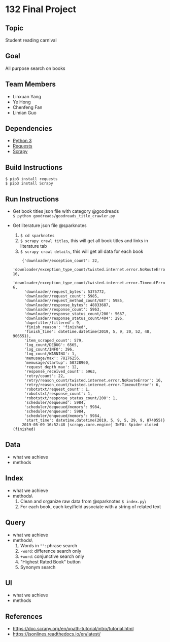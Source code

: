 # 132 Final Project

## Topic
Student reading carnival

## Goal
All purpose search on books

## Team Members 
- Linxuan Yang
- Ye Hong
- Chenfeng Fan 
- Limian Guo 

## Dependencies
- [Python 3](https://www.python.org/)
- [Requests](https://2.python-requests.org//en/master/)
- [Scrapy](https://docs.scrapy.org/en/latest/)

## Build Instructions
```$ pip3 install requests```  
```$ pip3 install Scrapy```

## Run Instructions
- Get book titles json file with category @goodreads  
```$ python goodreads/goodreads_title_crawler.py```

- Get literature json file @sparknotes  
    1. ```$ cd sparknotes```
    2. ```$ scrapy crawl titles```, this will get all book titles and links in literature tab
    3. ```$ scrapy crawl details```, this will get all data for each book

    ```2019-05-09 16:52:48 [scrapy.statscollectors] INFO: Dumping Scrapy stats:
        {'downloader/exception_count': 22,
         'downloader/exception_type_count/twisted.internet.error.NoRouteError': 16,
         'downloader/exception_type_count/twisted.internet.error.TimeoutError': 6,
         'downloader/request_bytes': 5375772,
         'downloader/request_count': 5985,
         'downloader/request_method_count/GET': 5985,
         'downloader/response_bytes': 48833687,
         'downloader/response_count': 5963,
         'downloader/response_status_count/200': 5667,
         'downloader/response_status_count/404': 296,
         'dupefilter/filtered': 9,
         'finish_reason': 'finished',
         'finish_time': datetime.datetime(2019, 5, 9, 20, 52, 48, 906551),
         'item_scraped_count': 579,
         'log_count/DEBUG': 6565,
         'log_count/INFO': 396,
         'log_count/WARNING': 1,
         'memusage/max': 78176256,
         'memusage/startup': 50728960,
         'request_depth_max': 12,
         'response_received_count': 5963,
         'retry/count': 22,
         'retry/reason_count/twisted.internet.error.NoRouteError': 16,
         'retry/reason_count/twisted.internet.error.TimeoutError': 6,
         'robotstxt/request_count': 1,
         'robotstxt/response_count': 1,
         'robotstxt/response_status_count/200': 1,
         'scheduler/dequeued': 5984,
         'scheduler/dequeued/memory': 5984,
         'scheduler/enqueued': 5984,
         'scheduler/enqueued/memory': 5984,
         'start_time': datetime.datetime(2019, 5, 9, 5, 29, 9, 874055)}
        2019-05-09 16:52:48 [scrapy.core.engine] INFO: Spider closed (finished)
    ```
## Data
- what we achieve
- methods

## Index
- what we achieve
- methods\
  1. Clean and organize raw data from @sparknotes ```$ index.py```\
  2. For each book, each key/field associate with a string of related text

## Query
- what we achieve
- methods\
    1. Words in ```""```: phrase search
    2. ```-word```: difference search only
    3. ```+word```: conjunctive search only
    4. "Highest Rated Book" button
    5. Synonym search

## UI
- what we achieve
- methods


## References
- https://doc.scrapy.org/en/xpath-tutorial/intro/tutorial.html
- https://jsonlines.readthedocs.io/en/latest/


